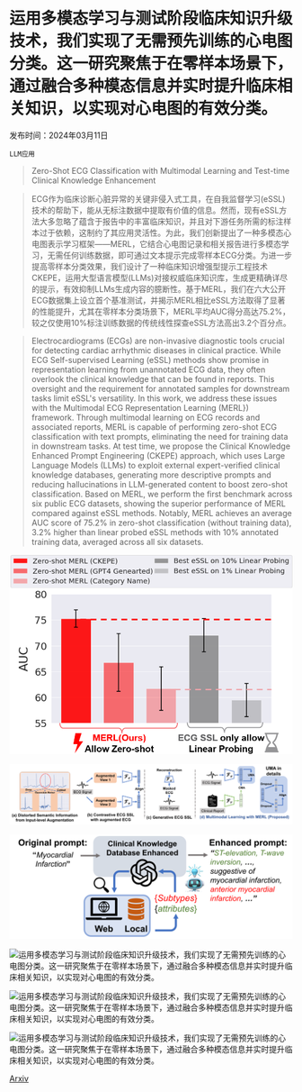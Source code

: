 # 运用多模态学习与测试阶段临床知识升级技术，我们实现了无需预先训练的心电图分类。这一研究聚焦于在零样本场景下，通过融合多种模态信息并实时提升临床相关知识，以实现对心电图的有效分类。

发布时间：2024年03月11日

`LLM应用`

> Zero-Shot ECG Classification with Multimodal Learning and Test-time Clinical Knowledge Enhancement

> ECG作为临床诊断心脏异常的关键非侵入式工具，在自我监督学习(eSSL)技术的帮助下，能从无标注数据中提取有价值的信息。然而，现有eSSL方法大多忽略了蕴含于报告中的丰富临床知识，并且对下游任务所需的标注样本过于依赖，这制约了其应用灵活性。为此，我们创新提出了一种多模态心电图表示学习框架——MERL，它结合心电图记录和相关报告进行多模态学习，无需任何训练数据，即可通过文本提示完成零样本ECG分类。为进一步提高零样本分类效果，我们设计了一种临床知识增强型提示工程技术CKEPE，运用大型语言模型(LLMs)对接权威临床知识库，生成更精确详尽的提示，有效抑制LLMs生成内容的臆断性。基于MERL，我们在六大公开ECG数据集上设立首个基准测试，并揭示MERL相比eSSL方法取得了显著的性能提升，尤其在零样本分类场景下，MERL平均AUC得分高达75.2%，较之仅使用10\%标注训练数据的传统线性探查eSSL方法高出3.2个百分点。

> Electrocardiograms (ECGs) are non-invasive diagnostic tools crucial for detecting cardiac arrhythmic diseases in clinical practice. While ECG Self-supervised Learning (eSSL) methods show promise in representation learning from unannotated ECG data, they often overlook the clinical knowledge that can be found in reports. This oversight and the requirement for annotated samples for downstream tasks limit eSSL's versatility. In this work, we address these issues with the Multimodal ECG Representation Learning (MERL}) framework. Through multimodal learning on ECG records and associated reports, MERL is capable of performing zero-shot ECG classification with text prompts, eliminating the need for training data in downstream tasks. At test time, we propose the Clinical Knowledge Enhanced Prompt Engineering (CKEPE) approach, which uses Large Language Models (LLMs) to exploit external expert-verified clinical knowledge databases, generating more descriptive prompts and reducing hallucinations in LLM-generated content to boost zero-shot classification. Based on MERL, we perform the first benchmark across six public ECG datasets, showing the superior performance of MERL compared against eSSL methods. Notably, MERL achieves an average AUC score of 75.2% in zero-shot classification (without training data), 3.2% higher than linear probed eSSL methods with 10\% annotated training data, averaged across all six datasets.

![运用多模态学习与测试阶段临床知识升级技术，我们实现了无需预先训练的心电图分类。这一研究聚焦于在零样本场景下，通过融合多种模态信息并实时提升临床相关知识，以实现对心电图的有效分类。](../../../paper_images/2403.06659/linear2zero.png)

![运用多模态学习与测试阶段临床知识升级技术，我们实现了无需预先训练的心电图分类。这一研究聚焦于在零样本场景下，通过融合多种模态信息并实时提升临床相关知识，以实现对心电图的有效分类。](../../../paper_images/2403.06659/frame.png)

![运用多模态学习与测试阶段临床知识升级技术，我们实现了无需预先训练的心电图分类。这一研究聚焦于在零样本场景下，通过融合多种模态信息并实时提升临床相关知识，以实现对心电图的有效分类。](../../../paper_images/2403.06659/ckepe.png)

![运用多模态学习与测试阶段临床知识升级技术，我们实现了无需预先训练的心电图分类。这一研究聚焦于在零样本场景下，通过融合多种模态信息并实时提升临床相关知识，以实现对心电图的有效分类。](../../../paper_images/2403.06659/zeroshot.png)

![运用多模态学习与测试阶段临床知识升级技术，我们实现了无需预先训练的心电图分类。这一研究聚焦于在零样本场景下，通过融合多种模态信息并实时提升临床相关知识，以实现对心电图的有效分类。](../../../paper_images/2403.06659/scale.png)

![运用多模态学习与测试阶段临床知识升级技术，我们实现了无需预先训练的心电图分类。这一研究聚焦于在零样本场景下，通过融合多种模态信息并实时提升临床相关知识，以实现对心电图的有效分类。](../../../paper_images/2403.06659/tsne.png)

[Arxiv](https://arxiv.org/abs/2403.06659)